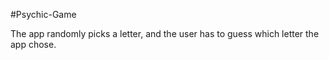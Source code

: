 #Psychic-Game

The app randomly picks a letter, and the user has to guess which letter the app chose.
